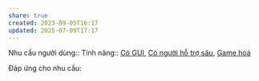 ```yaml
---
share: true
created: 2023-09-05T16:17
updated: 2025-07-09T17:17
---
```

Nhu cầu người dùng::
Tính năng:: [Có GUI](../../3%20T%C3%ADnh%20n%C4%83ng/Giao%20di%E1%BB%87n/C%C3%B3%20GUI.md), [Có người hỗ trợ sâu](../../3%20T%C3%ADnh%20n%C4%83ng/Kh%C3%A1c/C%C3%B3%20ng%C6%B0%E1%BB%9Di%20h%E1%BB%97%20tr%E1%BB%A3%20s%C3%A2u.md), [Game hoá](../../3%20T%C3%ADnh%20n%C4%83ng/Kh%C3%A1c/Game%20ho%C3%A1.md)

Đáp ứng cho nhu cầu:

